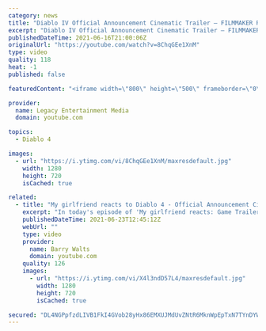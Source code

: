 ```yaml
---
category: news
title: "Diablo IV Official Announcement Cinematic Trailer – FILMMAKER REACTION | REVIEW"
excerpt: "Diablo IV Official Announcement Cinematic Trailer – FILMMAKER REACTION | REVIEW In this video I react to the Diablo IV Official Announcement Cinematic ..."
publishedDateTime: 2021-06-16T21:00:06Z
originalUrl: "https://youtube.com/watch?v=8ChqGEe1XnM"
type: video
quality: 118
heat: -1
published: false

featuredContent: "<iframe width=\"800\" height=\"500\" frameborder=\"0\" src=\"https://www.youtube.com/embed/8ChqGEe1XnM\" allow=\"accelerometer; autoplay; encrypted-media; gyroscope; picture-in-picture\" allowfullscreen></iframe>"

provider:
  name: Legacy Entertainment Media
  domain: youtube.com

topics:
  - Diablo 4

images:
  - url: "https://i.ytimg.com/vi/8ChqGEe1XnM/maxresdefault.jpg"
    width: 1280
    height: 720
    isCached: true

related:
  - title: "My girlfriend reacts to Diablo 4 - Official Announcement Cinematic Trailer for the FIRST time"
    excerpt: "In today's episode of 'My girlfriend reacts: Game Trailer Edition' we take a look at Diablo 4 - Official Announcement Cinematic Trailer | Blizzcon 2019 Watch as ..."
    publishedDateTime: 2021-06-23T12:45:12Z
    webUrl: ""
    type: video
    provider:
      name: Barry Walts
      domain: youtube.com
    quality: 126
    images:
      - url: "https://i.ytimg.com/vi/X4l3ndD57L4/maxresdefault.jpg"
        width: 1280
        height: 720
        isCached: true

secured: "DL4NGPpfzdLIVB1FkI4GVob28yHx86EMXUJMdUvZNtR6MknWpEpTxN7TYnDYW+MQHcLGGf2h/ntnTkUMcpKHq3VWukqQAvzr08Wu2zOKyXyErCnocvWCYNjjp7vgEmBNsO62/5y3TRc14pmISxrzMwjmt078iUzPwvhK8y0PNxwB8lzwKAvt6Z1kMnvVHyY/52QxhMN32r/6cSwUWhRp8+pgXCxTuR+9K07YSW/aUZ2PUvL40jxuV7IN/67bmz8imidt6zbCCJr6N4IEXebFBeTasHEgmpRDfJLVT8XabxR+X+pGAOH9m6ccgkwBr8JfC05r1soL1GXtjT5c/OyNQh/lOB6pzp9uXrHnBEHzhIJK9uGHFYidFHejgJxGwL3fE/q+w6H19r9i/0gT2SgT+ZN5JLuHkg6Jd5KSsUQeHueYM1bm9xZD6AyQi1oRjsL/;cV8s8AZC+rKgKqJ939tLhQ=="
---
```


